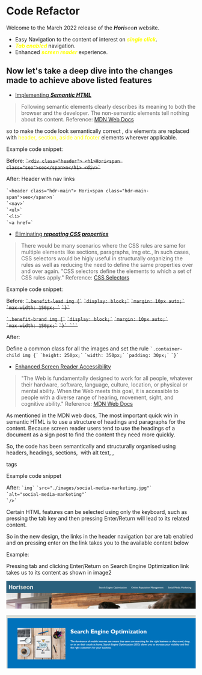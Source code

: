 # Code Refactor

Welcome to the March 2022 release of the **_Hori<span style = "color:gray">seo</span>n_** website.

- Easy Navigation to the content of interest on **_<span style="color:yellow">single click</span>_**.
- **_<span style="color:yellow"> Tab enabled </span>_** navigation.
- Enhanced **_<span style="color:yellow">screen reader </span>_** experience.

## Now let's take a deep dive into the changes made to achieve above listed features

- <span style="text-decoration: underline"> Implementing **_Semantic HTML_**</span>

> Following semantic elements clearly describes its meaning to both the browser and the developer. The non-semantic elements tell nothing about its content. Reference: [MDN Web Docs](https://developer.mozilla.org/en-US/docs/Glossary/Semantics#semantics_in_html)

so to make the code look semantically correct , div elements are replaced with <span style="color:yellow">header, section, aside and footer </span>elements wherever applicable.

Example code snippet:

Before:
~~`` `<div class="header"> <h1>Hori<span class="seo">seo</span>n</h1> <div>` ``~~

After:
Header with nav links

`` `<header class="hdr-main"> Hori<span class="hdr-main-span">seo</span>n` ``  
 `` `<nav>` ``  
 `` `<ul>` ``  
 `` `<li>` ``  
 `` `<a href=` ``

- <span style="text-decoration: underline"> Eliminating **_repeating CSS properties_**</span>

> There would be many scenarios where the CSS rules are same for multiple elements like sections, paragraphs, img etc., In such cases, CSS selectors would be higly useful in structurally organizing the rules as well as reducing the need to define the same properties over and over again. "CSS selectors define the elements to which a set of CSS rules apply." Reference: [CSS Selectors](https://developer.mozilla.org/en-US/docs/Web/CSS/CSS_Selectors)

Example code snippet:

Before:
~~`` `.benefit-lead img {` ``~~
~~`` `display: block;` ``~~
~~`` `margin: 10px auto;` ``~~
~~`` `max-width: 150px; ` ``~~
~~`` `}` ``~~

~~`` `.benefit-brand img {` ``~~
~~`` `display: block;` ``~~
~~`` `margin: 10px auto;` ``~~  
 ~~`` `max-width: 150px;` ``~~
~~`` `}` ``` ``~~

After:

Define a common class for all the images and set the rule
`` `.container-child img {` ``
`` `height: 250px;` ``
`` `width: 350px;` ``
`` `padding: 30px;` ``
`` `}` ``

- <span style="text-decoration: underline"> Enhanced Screen Reader Accessibility</span>

> "The Web is fundamentally designed to work for all people, whatever their hardware, software, language, culture, location, or physical or mental ability. When the Web meets this goal, it is accessible to people with a diverse range of hearing, movement, sight, and cognitive ability." Reference: [MDN Web Docs](https://developer.mozilla.org/en-US/docs/Web/Accessibility)

As mentioned in the MDN web docs, The most important quick win in semantic HTML is to use a structure of headings and paragraphs for the content. Because screen reader users tend to use the headings of a document as a sign post to find the content they need more quickly.

So, the code has been semantically and structurally organised using headers, headings, sections, <img> with alt text, <h>, <p> tags

Example code snippet

After:
`` `img` ``
`` `src="./images/social-media-marketing.jpg"` ``  
 `` `alt="social-media-marketing"` ``  
 `` `/>` ``

Certain HTML features can be selected using only the keyboard, such as pressing the tab key and then pressing Enter/Return will lead to its related content.

So in the new design, the links in the header navigation bar are tab enabled and on pressing enter on the link takes you to the available content below

Example:

Pressing tab and clicking Enter/Return on Search Engine Optimization link takes us to its content as shown in image2

![links navigation bar](images/Capture.PNG)

![link  Search Engine Optimization Content](images/Capture2.PNG)

